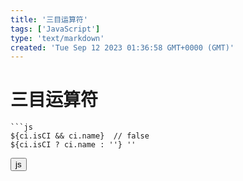 ```yaml
---
title: '三目运算符'
tags: ['JavaScript']
type: 'text/markdown'
created: 'Tue Sep 12 2023 01:36:58 GMT+0000 (GMT)'
---
```


# 三目运算符

```
```js
${ci.isCI && ci.name}  // false
${ci.isCI ? ci.name : ''} ''
```

<button>js</button>
```
